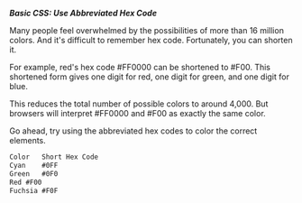 ***Basic CSS: Use Abbreviated Hex Code***

Many people feel overwhelmed by the possibilities of more than 16 million colors. And it's difficult to remember hex code. Fortunately, you can shorten it.

For example, red's hex code #FF0000 can be shortened to #F00. This shortened form gives one digit for red, one digit for green, and one digit for blue.

This reduces the total number of possible colors to around 4,000. But browsers will interpret #FF0000 and #F00 as exactly the same color.


Go ahead, try using the abbreviated hex codes to color the correct elements.

```html
Color	Short Hex Code
Cyan	#0FF
Green	#0F0
Red	#F00
Fuchsia	#F0F
```
